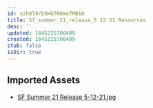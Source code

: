 ```yaml
---
id: vzh8l9rb5HGTN0me7MB16
title: Sf_summer_21_release_5 12 21 Resources
desc: ''
updated: 1645225706409
created: 1645225706409
stub: false
isDir: true
---
```

## Imported Assets
- [SF Summer 21 Release 5-12-21.jpg](/assets/sf-summer-21-release-5-12-21.jpg)
